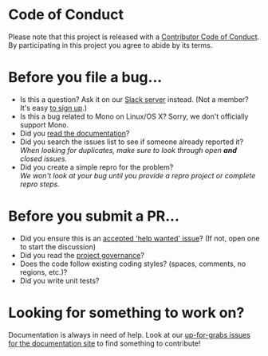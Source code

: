 # Code of Conduct

Please note that this project is released with a [Contributor Code of Conduct](http://www.dotnetfoundation.org/code-of-conduct). By participating in this project you agree to abide by its terms.

# Before you file a bug...

* Is this a question? Ask it on our [Slack server](https://xunit.slack.com) instead. (Not a member? It's easy [to sign up](https://xunit-slackin.herokuapp.com/).)
* Is this a bug related to Mono on Linux/OS X? Sorry, we don't officially support Mono.
* Did you [read the documentation](https://xunit.github.io/)?
* Did you search the issues list to see if someone already reported it?<br />_When looking for duplicates, make sure to look through open **and** closed issues._
* Did you create a simple repro for the problem?<br />_We won't look at your bug until you provide a repro project or complete repro steps._

# Before you submit a PR...

* Did you ensure this is an [accepted 'help wanted' issue](https://github.com/xunit/xunit/issues?q=is%3Aopen+is%3Aissue+label%3A%22help+wanted%22)? (If not, open one to start the discussion)
* Did you read the [project governance](https://xunit.github.io/governance.html)?
* Does the code follow existing coding styles? (spaces, comments, no regions, etc.)?
* Did you write unit tests?

# Looking for something to work on?

Documentation is always in need of help. Look at our [up-for-grabs issues for the documentation site](https://github.com/xunit/xunit/issues?q=is%3Aopen%20label%3A%22%5Bs%5D%20Up%20For%20Grabs%22%20label%3A%22%5Ba%5D%20xunit.github.io%22) to find something to contribute!
